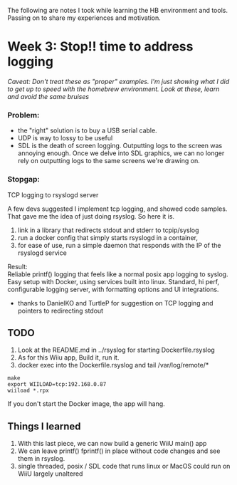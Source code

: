 The following are notes I took while learning the HB environment and tools.  Passing on to share 
my experiences and motivation.

# Week 3: Stop!! time to address logging

_Caveat: Don't treat these as "proper" examples.  I'm just showing what I did to get up to speed with the homebrew environment.  Look at these, learn and avoid the same bruises_

### Problem:
* the "right" solution is to buy a USB serial cable.
* UDP is way to lossy to be useful
* SDL is the death of screen logging.  Outputting logs to the screen was annoying enough.  Once we delve into SDL graphics, we can no longer rely on outputting logs to the same screens we're drawing on.

### Stopgap:
TCP logging to rsyslogd server

A few devs suggested I implement tcp logging, and showed code samples.  That
gave me the idea of just doing rsyslog.  So here it is.

1. link in a library that redirects stdout and stderr to tcpip/syslog
2. run a docker config that simply starts rsyslogd in a container,
3. for ease of use, run a simple daemon that responds with the IP of the rsyslogd service

Result:  
Reliable printf() logging that feels like a normal posix app logging to syslog.
Easy setup with Docker, using services built into linux.
Standard, hi perf, configurable logging server, with formatting options and UI integrations.

* thanks to DanielKO and TurtleP for suggestion on TCP logging and pointers to redirecting stdout

## TODO
1. Look at the README.md in ../rsyslog for starting Dockerfile.rsyslog
2. As for this Wiiu app, Build it, run it.
3. docker exec into the Dockerfile.rsyslog and tail /var/log/remote/*

```
make
export WIILOAD=tcp:192.168.0.87
wiiload *.rpx
```

If you don't start the Docker image, the app will hang.

## Things I learned
1. With this last piece, we can now build a generic WiiU main() app
3. We can leave printf() fprintf() in place without code changes and see them in rsyslog.
2. single threaded, posix / SDL code that runs linux or MacOS could run on WiiU largely unaltered

